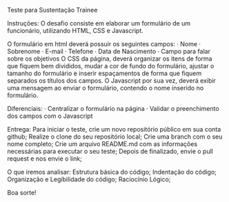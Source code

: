 Teste para Sustentação Trainee

Instruções:
O desafio consiste em elaborar um formulário de um funcionário, utilizando HTML, CSS e Javascript.

O formulário em html deverá possuir os seguintes campos:
· Nome
· Sobrenome
· E-mail
· Telefone
· Data de Nascimento
· Campo para falar sobre os objetivos
O CSS da página, deverá organizar os itens de forma que fiquem bem divididos, mudar a cor de fundo do formulário, ajustar o tamanho do formulário e inserir espaçamentos de forma que fiquem separados os títulos dos campos.
O Javascript por sua vez, deverá exibir uma mensagem ao enviar o formulário, contendo o nome inserido no formulário.

Diferenciais:
· Centralizar o formulário na página
· Validar o preenchimento dos campos com o Javascript

Entrega:
Para iniciar o teste, crie um novo repositório público em sua conta github; 
Realize o clone do seu repositório local;
Crie uma branch com o seu nome completo;
Crie um arquivo README.md com as informações necessárias para executar o seu teste;
Depois de finalizado, envie o pull request e nos envie o link;

O que iremos analisar:
Estrutura básica do código;
Indentação do código;
Organização e Legibilidade do código;
Raciocínio Lógico;

Boa sorte!
